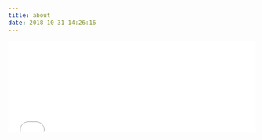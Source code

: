 ```yaml
---
title: about
date: 2018-10-31 14:26:16
---
```

<iframe frameborder="no" border="0" marginwidth="0" marginheight="0" width=100% height=186 src="//music.163.com/outchain/player?type=2&id=411921863&auto=1&height=66"></iframe>